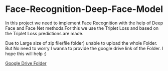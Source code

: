 # Face-Recognition-Deep-Face-Model
In this project we need to implement Face Recognition with the help of Deep Face and Face Net methods.For this we use the Triplet Loss and based on the Triplet Loss predictions are made.

Due to Large size of zip file(file folder) unable to upload the whole Folder.
But No need to worry I wanna to provide the google drive link of the Folder. I hope this will help :)

[Google Drive Folder](https://drive.google.com/drive/folders/1So3q8LtCQVeAppqB0imGd0vyLibJ-H4M)
